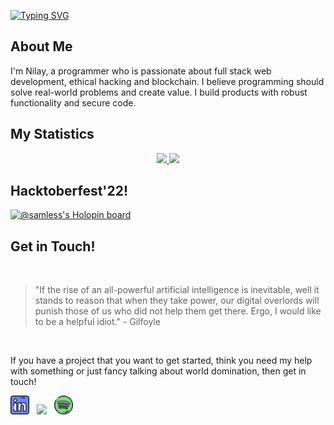 

[![Typing SVG](https://readme-typing-svg.demolab.com?font=&size=42&duration=4997&pause=1000&color=27F770&background=FFFFFF00&center=true&vCenter=true&width=1000&lines=%3C+Nilay%2F%3E)](https://git.io/typing-svg)







## About Me 

I'm Nilay, a programmer who is passionate about full stack web development, ethical hacking and blockchain. I believe programming should solve real-world problems and create value. I build products with robust functionality and secure code.<br/>




## My Statistics

 
<p align="center">
  <a href="https://github.com/SubstantialCattle5">
  <img width="49.5%" src="https://github-readme-stats.vercel.app/api?username=SubstantialCattle5&show_icons=true&theme=gotham&hide_border=true" />
    <img width="49.5%" src="https://github-readme-streak-stats.herokuapp.com/?user=SubstantialCattle5&theme=gotham&hide_border=true" />
  </a>
</p>

## Hacktoberfest'22!

[![@samless's Holopin board](https://holopin.io/api/user/board?user=samless)](https://holopin.io/@samless)







## Get in Touch!
<br>

>"If the rise of an all-powerful artificial intelligence is inevitable, well it stands to reason that when they take power, our digital overlords will punish those of us who did not help them get there. Ergo, I would like to be a helpful idiot." -  Gilfoyle
<br> 

If you have a project that you want to get started, think you need my help with something or just fancy talking about world domination, then get in touch!

<p align='left'>
 <a href="https://www.linkedin.com/in/nilay-nath-sharan-28545a235/"><img height="30" src="https://raw.githubusercontent.com/8bithemant/8bithemant/master/linkedin.png?raw=true"></a>&nbsp;&nbsp;
 <a href="https://www.instagram.com/pagan.min/"><img height="30" src="https://github.com/gauravghongde/social-icons/blob/master/SVG/Color/Instagram.svg?raw=true"></a>&nbsp;&nbsp;
<a href=""><img height="30" src="https://raw.githubusercontent.com/8bithemant/8bithemant/master/spotify.png?raw=true"></a>&nbsp;&nbsp;

 </p>
 

 

